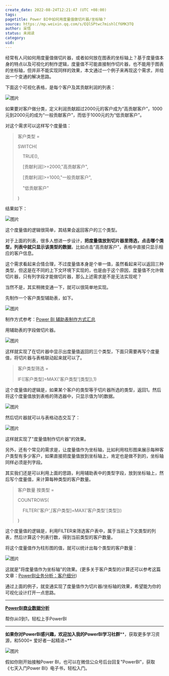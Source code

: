 ```yaml
---
create_date: 2022-08-24T12:21:47 (UTC +08:00)
tags: 
pagetitle: Power BI中如何用度量值做切片器/坐标轴？
source: https://mp.weixin.qq.com/s/EQlSPtwc7mishlCf6MK3TQ
author: 采悟
status: 未阅读
category: 
uid: 
---
```


经常有人问如何用度量值做切片器，或者如何放在图表的坐标轴上？基于度量值本身的特点以及可视化的制作逻辑，度量值不可能直接制作切片器，也不能用于图表的坐标轴，但并非不能实现同样的效果，本文通过一个例子来再现这个需求，并给出一个变通的解决思路。

下面这个可视化表格，是每个客户及其贡献利润的列表：

![图片](https://mmbiz.qpic.cn/mmbiz_png/aHEbZtANQJMs8LVkF6Jw9LMkbFBc3wbramUgHsibK6t9YefKGKp7A2s4atbDxlJu5yyfpSvf99KBI9HOVtBayJw/640?wx_fmt=png&wxfrom=5&wx_lazy=1&wx_co=1)

如果要对客户做分类，定义利润贡献超过2000元的客户成为“高贡献客户”，1000元到2000元的成为“一般贡献客户”，而低于1000元的为“低贡献客户”。

对这个需求可以这样写个度量值：

> 客户类型 =
> 
> SWITCH(
> 
>     TRUE(),
> 
>     \[贡献利润\]>=2000,"高贡献客户",
> 
>     \[贡献利润\]>=1000,"一般贡献客户",
> 
>     "低贡献客户"
> 
> )

结果如下：

![图片](https://mmbiz.qpic.cn/mmbiz_png/aHEbZtANQJMs8LVkF6Jw9LMkbFBc3wbrlZ15o5nrT1Ps7tBtTydEa8EdcZ2u07uO3busMprVK9qK8CJrmSV9sw/640?wx_fmt=png&wxfrom=5&wx_lazy=1&wx_co=1)

这个度量值的逻辑很简单，其结果会返回客户的三个类型。  

对于上面的列表，很多人想进一步设计，**把度量值放到切片器里筛选，点击哪个类型，列表中就只显示该类型的数据**，比如点击“高贡献客户”，表格中直接只显示相应的客户信息。  

这个需求看起来合情合理，不过度量值本身是个单一值，虽然看起来可以返回三种类型，但这是在不同的上下文环境下实现的，也是由于这个原因，度量值不允许做切片器，只有列字段才能做切片器，那么上述需求是不是无法实现呢？

当然不是，其实稍微变通一下，就可以很简单地实现。

先制作一个客户类型辅助表，如下。  

![图片](https://mmbiz.qpic.cn/mmbiz_png/aHEbZtANQJMs8LVkF6Jw9LMkbFBc3wbryBG6ABz7YWw55PJnOYT4ic4ibT5TtazBNIwXWQCY5pWGRhCHaCSkwUBw/640?wx_fmt=png&wxfrom=5&wx_lazy=1&wx_co=1)

制作方式参考：[Power BI 辅助表制作方式汇总](http://mp.weixin.qq.com/s?__biz=MzA4MzQwMjY4MA==&mid=2484071809&idx=1&sn=9e8f4916082c32cc0291a2e4e565f1fd&chksm=8e0c4756b97bce4087ec53dfb6e5380e7cb0662e73fa070f831e4283095505a5aced233e59c8&scene=21#wechat_redirect)  

用辅助表的字段做切片器。

![图片](https://mmbiz.qpic.cn/mmbiz_png/aHEbZtANQJMs8LVkF6Jw9LMkbFBc3wbraqIQafbfw2fbh9JqhKzdLNHY3EGKsBkHAiafgN8mNt6Apbq7IxwMKQw/640?wx_fmt=png&wxfrom=5&wx_lazy=1&wx_co=1)

这样就实现了在切片器中显示出度量值返回的三个类型，下面只需要再写个度量值，将切片器与表格联动起来就可以了。

> 客户类型筛选 \=
> 
> IF(\[客户类型\]=MAX('客户类型'\[类型\]),1)

这个度量值的逻辑是，如果某个客户的类型等于切片器所选的类型，返回1。然后将这个度量值放到表格的筛选器中，只显示值为1的数据。  

![图片](https://mmbiz.qpic.cn/mmbiz_png/aHEbZtANQJMs8LVkF6Jw9LMkbFBc3wbrlVOxhmCmNCnnpEN0Y85Z0fhMibGUibaIGtNBIKGOmhx9EGY98QoE8BQA/640?wx_fmt=png&wxfrom=5&wx_lazy=1&wx_co=1)

然后切片器就可以与表格动态交互了：  

![图片](https://mmbiz.qpic.cn/mmbiz_gif/aHEbZtANQJMs8LVkF6Jw9LMkbFBc3wbrqRFSW5oJnFGqVshHpepucSgMY83K4JJPLnY0LVNTR76abwkPRImygQ/640?wx_fmt=gif&wxfrom=5&wx_lazy=1)

这样就实现了"度量值制作切片器"的效果。

另外，还有个常见的需求是，让度量值作为坐标轴，比如利用柱形图来展示每种客户类型有多少客户，如果直接把度量值放到坐标轴上，肯定也是做不到的，坐标轴同样必须是列字段。  

其实我们还是可以利用上面的思路，利用辅助表中的类型字段，放到坐标轴上，然后写个度量值，来计算每种类型的客户数量。

> 客户数量 按类型 = 
> 
> COUNTROWS(
> 
>     FILTER('客户',\[客户类型\]=MAX('客户类型'\[类型\]))
> 
> )

这个度量值的逻辑是，利用FILTER来筛选客户表中，属于当前上下文类型的列表，然后计算这个列表行数，得到当前类型的客户数量。

将这个度量值作为柱形图的值，就可以统计出每个类型的客户数量：  

![图片](https://mmbiz.qpic.cn/mmbiz_png/aHEbZtANQJMs8LVkF6Jw9LMkbFBc3wbrzDkN1tB6IORRicDl9icU3icicd84JB56Twxiap1AbQUAxTJDm5SDOUjRC5w/640?wx_fmt=png&wxfrom=5&wx_lazy=1&wx_co=1)

这就是"将度量值作为坐标轴"的效果。(更多关于客户类型的计算还可以参考这篇文章：[PowerBI业务分析：客户细分](http://mp.weixin.qq.com/s?__biz=MzA4MzQwMjY4MA==&mid=2484071357&idx=1&sn=e533d335e302b9ca5c76313dcac38852&chksm=8e0c416ab97bc87c1101fcbdb870356d9a400c68ba7c8ab6b91d4e6c54726b28cc358b6015fd&scene=21#wechat_redirect))

通过上面的例子，就变通实现了度量值作为切片器/坐标轴的效果，希望能为你的可视化设计打开一点思路。

___

[**PowerBI商业数据分析**](http://mp.weixin.qq.com/s?__biz=MzA4MzQwMjY4MA==&mid=2484074987&idx=1&sn=5cf4ba4b683ee9136bb7a26f6e9bcf01&chksm=8e0c533cb97bda2add48a4576b9c1e230249a5a4160dd93cd677a37ea21d26fc9cc26fc4cb1c&scene=21#wechat_redirect)

帮你从0到1，轻松上手PowerBI

___

**如果你对PowerBI感兴趣，欢迎加入我的PowerBI学习社群****，获取更多学习资源，和5000+ 爱好者一起精进~**

![图片](https://mmbiz.qpic.cn/mmbiz_png/aHEbZtANQJO1AEySOiakLF2kY7eb1kUw2DtfKoVz2ctBDia5dtNsPX2GhV0ZOCDDWpgpaTQtnqfqJrRXt5PNia95g/640?wx_fmt=png&wxfrom=5&wx_lazy=1&wx_co=1)

假如你刚开始接触Power BI，也可以在微信公众号后台回复"PowerBI"，获取《七天入门Power BI》电子书，轻松入门。
